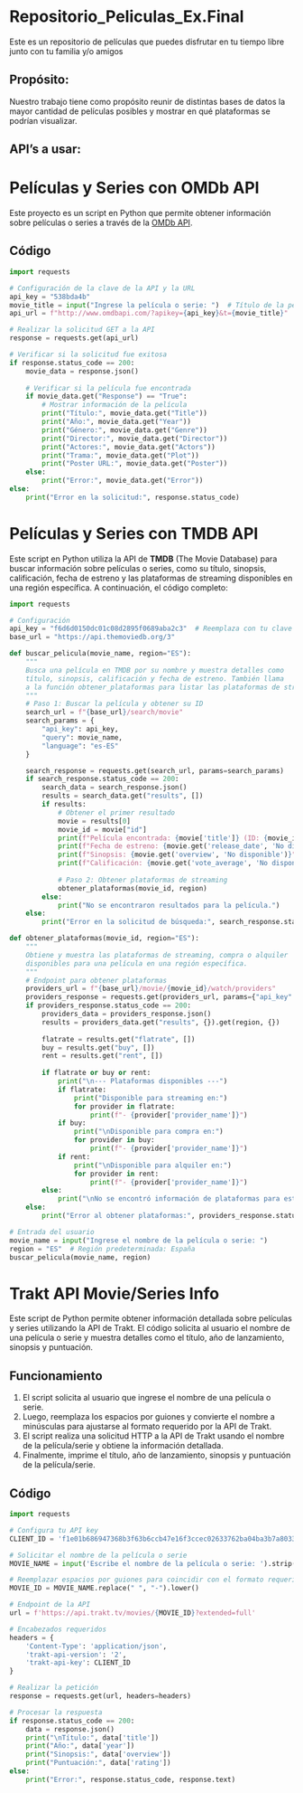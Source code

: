 # Repositorio_Peliculas_Ex.Final
Este es un repositorio de películas que puedes disfrutar en tu tiempo libre junto con tu familia y/o amigos
## Propósito:
Nuestro trabajo tiene como propósito reunir de distintas bases de datos la mayor cantidad de películas posibles y mostrar en qué plataformas se podrían visualizar.
## API’s a usar:

# Películas y Series con OMDb API

Este proyecto es un script en Python que permite obtener información sobre películas o series a través de la [OMDb API](http://www.omdbapi.com/).

## Código

```python
import requests

# Configuración de la clave de la API y la URL
api_key = "538bda4b"
movie_title = input("Ingrese la película o serie: ")  # Título de la película
api_url = f"http://www.omdbapi.com/?apikey={api_key}&t={movie_title}"

# Realizar la solicitud GET a la API
response = requests.get(api_url)

# Verificar si la solicitud fue exitosa
if response.status_code == 200:
    movie_data = response.json()
    
    # Verificar si la película fue encontrada
    if movie_data.get("Response") == "True":
        # Mostrar información de la película
        print("Título:", movie_data.get("Title"))
        print("Año:", movie_data.get("Year"))
        print("Género:", movie_data.get("Genre"))
        print("Director:", movie_data.get("Director"))
        print("Actores:", movie_data.get("Actors"))
        print("Trama:", movie_data.get("Plot"))
        print("Poster URL:", movie_data.get("Poster"))
    else:
        print("Error:", movie_data.get("Error"))
else:
    print("Error en la solicitud:", response.status_code)
```
#  Películas y Series con TMDB API
Este script en Python utiliza la API de **TMDB** (The Movie Database) para buscar información sobre películas o series, como su título, sinopsis, calificación, fecha de estreno y las plataformas de streaming disponibles en una región específica. A continuación, el código completo:

```python
import requests

# Configuración
api_key = "f6d6d0150dc01c08d2895f0689aba2c3"  # Reemplaza con tu clave de TMDB
base_url = "https://api.themoviedb.org/3"

def buscar_pelicula(movie_name, region="ES"):
    """
    Busca una película en TMDB por su nombre y muestra detalles como
    título, sinopsis, calificación y fecha de estreno. También llama
    a la función obtener_plataformas para listar las plataformas de streaming.
    """
    # Paso 1: Buscar la película y obtener su ID
    search_url = f"{base_url}/search/movie"
    search_params = {
        "api_key": api_key,
        "query": movie_name,
        "language": "es-ES"
    }

    search_response = requests.get(search_url, params=search_params)
    if search_response.status_code == 200:
        search_data = search_response.json()
        results = search_data.get("results", [])
        if results:
            # Obtener el primer resultado
            movie = results[0]
            movie_id = movie["id"]
            print(f"Película encontrada: {movie['title']} (ID: {movie_id})")
            print(f"Fecha de estreno: {movie.get('release_date', 'No disponible')}")
            print(f"Sinopsis: {movie.get('overview', 'No disponible')}")
            print(f"Calificación: {movie.get('vote_average', 'No disponible')} / 10")
            
            # Paso 2: Obtener plataformas de streaming
            obtener_plataformas(movie_id, region)
        else:
            print("No se encontraron resultados para la película.")
    else:
        print("Error en la solicitud de búsqueda:", search_response.status_code)

def obtener_plataformas(movie_id, region="ES"):
    """
    Obtiene y muestra las plataformas de streaming, compra o alquiler
    disponibles para una película en una región específica.
    """
    # Endpoint para obtener plataformas
    providers_url = f"{base_url}/movie/{movie_id}/watch/providers"
    providers_response = requests.get(providers_url, params={"api_key": api_key})
    if providers_response.status_code == 200:
        providers_data = providers_response.json()
        results = providers_data.get("results", {}).get(region, {})
        
        flatrate = results.get("flatrate", [])
        buy = results.get("buy", [])
        rent = results.get("rent", [])
        
        if flatrate or buy or rent:
            print("\n--- Plataformas disponibles ---")
            if flatrate:
                print("Disponible para streaming en:")
                for provider in flatrate:
                    print(f"- {provider['provider_name']}")
            if buy:
                print("\nDisponible para compra en:")
                for provider in buy:
                    print(f"- {provider['provider_name']}")
            if rent:
                print("\nDisponible para alquiler en:")
                for provider in rent:
                    print(f"- {provider['provider_name']}")
        else:
            print("\nNo se encontró información de plataformas para esta película.")
    else:
        print("Error al obtener plataformas:", providers_response.status_code)

# Entrada del usuario
movie_name = input("Ingrese el nombre de la película o serie: ")
region = "ES"  # Región predeterminada: España
buscar_pelicula(movie_name, region)
```

# Trakt API Movie/Series Info

Este script de Python permite obtener información detallada sobre películas y series utilizando la API de Trakt. El código solicita al usuario el nombre de una película o serie y muestra detalles como el título, año de lanzamiento, sinopsis y puntuación.

## Funcionamiento

1. El script solicita al usuario que ingrese el nombre de una película o serie.
2. Luego, reemplaza los espacios por guiones y convierte el nombre a minúsculas para ajustarse al formato requerido por la API de Trakt.
3. El script realiza una solicitud HTTP a la API de Trakt usando el nombre de la película/serie y obtiene la información detallada.
4. Finalmente, imprime el título, año de lanzamiento, sinopsis y puntuación de la película/serie.

## Código

```python
import requests

# Configura tu API key
CLIENT_ID = 'f1e01b686947368b3f63b6ccb47e16f3ccec02633762ba04ba3b7a8033df45e9'

# Solicitar el nombre de la película o serie
MOVIE_NAME = input('Escribe el nombre de la película o serie: ').strip()

# Reemplazar espacios por guiones para coincidir con el formato requerido por la API
MOVIE_ID = MOVIE_NAME.replace(" ", "-").lower()

# Endpoint de la API
url = f'https://api.trakt.tv/movies/{MOVIE_ID}?extended=full'

# Encabezados requeridos
headers = {
    'Content-Type': 'application/json',
    'trakt-api-version': '2',
    'trakt-api-key': CLIENT_ID
}

# Realizar la petición
response = requests.get(url, headers=headers)

# Procesar la respuesta
if response.status_code == 200:
    data = response.json()
    print("\nTítulo:", data['title'])
    print("Año:", data['year'])
    print("Sinopsis:", data['overview'])
    print("Puntuación:", data['rating'])
else:
    print("Error:", response.status_code, response.text)
```


